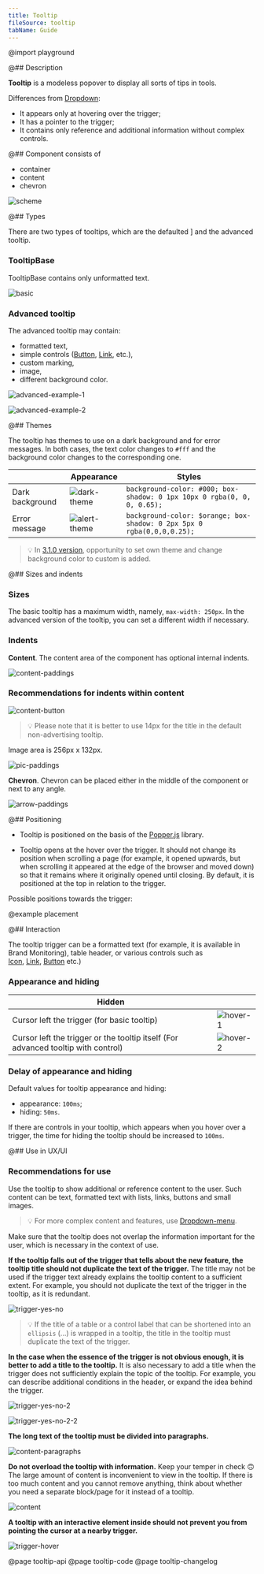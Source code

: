 ```yaml
---
title: Tooltip
fileSource: tooltip
tabName: Guide
---
```


@import playground

@## Description

**Tooltip** is a modeless popover to display all sorts of tips in tools.

Differences from [Dropdown](/components/dropdown/):

- It appears only at hovering over the trigger;
- It has a pointer to the trigger;
- It contains only reference and additional information without complex controls.

@## Component consists of

- container
- content
- chevron

![scheme](static/tooltip-scheme.png)

@## Types

There are two types of tooltips, which are the defaulted ] and the advanced tooltip.

### TooltipBase

TooltipBase contains only unformatted text.

![basic](static/tooltip-basic.png)

### Advanced tooltip

The advanced tooltip may contain:

- formatted text,
- simple controls ([Button](/components/button/), [Link](/components/link/), etc.),
- custom marking,
- image,
- different background color.

![advanced-example-1](static/tooltip-advanced.png)

![advanced-example-2](static/tooltip-advanced-2.png)

@## Themes

The tooltip has themes to use on a dark background and for error messages. In both cases, the text color changes to `#fff` and the background color changes to the corresponding one.

|                 | Appearance                             | Styles                                                                  |
| --------------- | -------------------------------------- | ----------------------------------------------------------------------- |
| Dark background | ![dark-theme](static/dark-theme.png)   | `background-color: #000; box-shadow: 0 1px 10px 0 rgba(0, 0, 0, 0.65);` |
| Error message   | ![alert-theme](static/alert-theme.png) | `background-color: $orange; box-shadow: 0 2px 5px 0 rgba(0,0,0,0.25);`  |

> 💡 In [3.1.0 version](http://i.semrush.com/components/tooltip/#Changelog), opportunity to set own theme and change background color to custom is added.

@## Sizes and indents

### Sizes

The basic tooltip has a maximum width, namely, `max-width: 250px`. In the advanced version of the tooltip, you can set a different width if necessary.

### Indents

**Content**. The content area of the component has optional internal indents.

![content-paddings](static/tooltip-content-paddings.png)

### Recommendations for indents within content

![content-button](static/tooltip-button.png)

> 💡 Please note that it is better to use 14px for the title in the default non-advertising tooltip.

Image area is 256px х 132px.

![pic-paddings](static/tooltip-pic-paddings.png)

**Chevron**. Chevron can be placed either in the middle of the component or next to any angle.

![arrow-paddings](static/tooltip-arrow-paddings.png)

@## Positioning

- Tooltip is positioned on the basis of the [Popper.js](https://popper.js.org/) library.

- Tooltip opens at the hover over the trigger. It should not change its position when scrolling a page (for example, it opened upwards, but when scrolling it appeared at the edge of the browser and moved down) so that it remains where it originally opened until closing. By default, it is positioned at the top in relation to the trigger.

Possible positions towards the trigger:

@example placement

@## Interaction

The tooltip trigger can be a formatted text (for example, it is available in Brand Monitoring), table header, or various controls such as [Icon](/style/icon/), [Link](/components/link/), [Button](/components/button/) etc.)

### Appearance and hiding

| Hidden                                                                            |                                |
| --------------------------------------------------------------------------------- | ------------------------------ |
| Cursor left the trigger (for basic tooltip)                                       | ![hover-1](static/hover-1.png) |
| Cursor left the trigger or the tooltip itself (For advanced tooltip with control) | ![hover-2](static/hover-2.png) |

### Delay of appearance and hiding

Default values for tooltip appearance and hiding:

- appearance: `100ms`;
- hiding: `50ms`.

If there are controls in your tooltip, which appears when you hover over a trigger, the time for hiding the tooltip should be increased to `100ms`.

@## Use in UX/UI

### Recommendations for use

Use the tooltip to show additional or reference content to the user. Such content can be text, formatted text with lists, links, buttons and small images.

> 💡 For more complex content and features, use [Dropdown-menu](/components/dropdown-menu/).

Make sure that the tooltip does not overlap the information important for the user, which is necessary in the context of use.

**If the tooltip falls out of the trigger that tells about the new feature, the tooltip title should not duplicate the text of the trigger.** The title may not be used if the trigger text already explains the tooltip content to a sufficient extent. For example, you should not duplicate the text of the trigger in the tooltip, as it is redundant.

![trigger-yes-no](static/tooltip-trigger-yes-no.png)

> 💡 If the title of a table or a control label that can be shortened into an `ellipsis` (...) is wrapped in a tooltip, the title in the tooltip must duplicate the text of the trigger.

**In the case when the essence of the trigger is not obvious enough, it is better to add a title to the tooltip.** It is also necessary to add a title when the trigger does not sufficiently explain the topic of the tooltip. For example, you can describe additional conditions in the header, or expand the idea behind the trigger.

![trigger-yes-no-2](static/tooltip-trigger2-yes-no.png)

![trigger-yes-no-2-2](static/tooltip-trigger2-2-yes-no.png)

**The long text of the tooltip must be divided into paragraphs.**

![content-paragraphs](static/tooltip-text-yes-no.png)

**Do not overload the tooltip with information.** Keep your temper in check 🙃 The large amount of content is inconvenient to view in the tooltip. If there is too much content and you cannot remove anything, think about whether you need a separate block/page for it instead of a tooltip.

![content](static/tooltip-content-yes-no.png)

**A tooltip with an interactive element inside should not prevent you from pointing the cursor at a nearby trigger.**

![trigger-hover](static/tooltip-hover-yes-no.png)

@page tooltip-api
@page tooltip-code
@page tooltip-changelog
